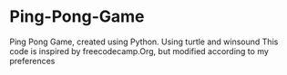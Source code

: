 # Ping-Pong-Game
Ping Pong Game, created using Python.
Using turtle and winsound
This code is inspired by freecodecamp.Org, but modified according to my preferences

